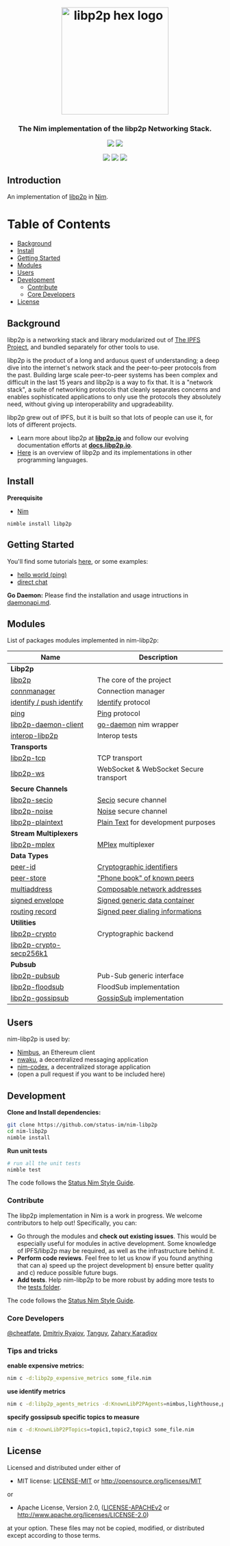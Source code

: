 <h1 align="center">
  <a href="https://libp2p.io"><img width="250" src="https://github.com/libp2p/libp2p/blob/master/logo/black-bg-2.png?raw=true" alt="libp2p hex logo" /></a>
</h1>

<h3 align="center">The Nim implementation of the libp2p Networking Stack.</h3>

<p align="center">
<a href="https://github.com/status-im/nim-libp2p/actions"><img src="https://github.com/status-im/nim-libp2p/actions/workflows/ci.yml/badge.svg" /></a>
<a href="https://codecov.io/gh/status-im/nim-libp2p"><img src="https://codecov.io/gh/status-im/nim-libp2p/branch/master/graph/badge.svg?token=UR5JRQ249W"/></a>
    
</p>

<p align="center">
<a href="https://opensource.org/licenses/Apache-2.0"><img src="https://img.shields.io/badge/License-Apache%202.0-blue.svg" /></a>
<a href="https://opensource.org/licenses/MIT"><img src="https://img.shields.io/badge/License-MIT-blue.svg" /></a>
<img src="https://img.shields.io/badge/nim-%3E%3D1.2.0-orange.svg?style=flat-square" />
</p>

## Introduction

An implementation of [libp2p](https://libp2p.io/) in [Nim](https://nim-lang.org/).

# Table of Contents
- [Background](#background)
- [Install](#install)
- [Getting Started](#getting-started)
- [Modules](#modules)
- [Users](#users)
- [Development](#development)
  - [Contribute](#contribute)
  - [Core Developers](#core-developers)
- [License](#license)

## Background
libp2p is a networking stack and library modularized out of [The IPFS Project](https://github.com/ipfs/ipfs), and bundled separately for other tools to use.

libp2p is the product of a long and arduous quest of understanding; a deep dive into the internet's network stack and the peer-to-peer protocols from the past. Building large scale peer-to-peer systems has been complex and difficult in the last 15 years and libp2p is a way to fix that. It is a "network stack", a suite of networking protocols that cleanly separates concerns and enables sophisticated applications to only use the protocols they absolutely need, without giving up interoperability and upgradeability.

libp2p grew out of IPFS, but it is built so that lots of people can use it, for lots of different projects.

- Learn more about libp2p at [**libp2p.io**](https://libp2p.io) and follow our evolving documentation efforts at [**docs.libp2p.io**](https://docs.libp2p.io).
- [Here](https://github.com/libp2p/libp2p#description) is an overview of libp2p and its implementations in other programming languages.

## Install
**Prerequisite**
- [Nim](https://nim-lang.org/install.html)
```
nimble install libp2p
```

## Getting Started
You'll find some tutorials [here](examples/tutorial_1_connect.md), or some examples:
- [hello world (ping)](examples/helloworld.nim)
- [direct chat](examples/directchat.nim)

**Go Daemon:**
Please find the installation and usage intructions in [daemonapi.md](examples/go-daemon/daemonapi.md).

## Modules

List of packages modules implemented in nim-libp2p:

| Name                                                       | Description                                                                                                      |
| ---------------------------------------------------------- | ---------------------------------------------------------------------------------------------------------------- |
| **Libp2p**                                                 |                                                                                                                  |
| [libp2p](libp2p/switch.nim)                                | The core of the project                                                                                          |
| [connmanager](libp2p/connmanager.nim)                      | Connection manager                                                                                               |
| [identify / push identify](libp2p/protocols/identify.nim)  | [Identify](https://docs.libp2p.io/concepts/protocols/#identify) protocol                                         |
| [ping](libp2p/protocols/ping.nim)                          | [Ping](https://docs.libp2p.io/concepts/protocols/#ping) protocol                                                 |
| [libp2p-daemon-client](libp2p/daemon/daemonapi.nim)        | [go-daemon](https://github.com/libp2p/go-libp2p-daemon) nim wrapper                                              |
| [interop-libp2p](tests/testinterop.nim)                    | Interop tests                                                                                                    |
| **Transports**                                             |                                                                                                                  |
| [libp2p-tcp](libp2p/transports/tcptransport.nim)           | TCP transport                                                                                                    |
| [libp2p-ws](libp2p/transports/wstransport.nim)             | WebSocket & WebSocket Secure transport                                                                           |
| **Secure Channels**                                        |                                                                                                                  |
| [libp2p-secio](libp2p/protocols/secure/secio.nim)          | [Secio](https://docs.libp2p.io/concepts/protocols/#secio) secure channel                                         |
| [libp2p-noise](libp2p/protocols/secure/noise.nim)          | [Noise](https://github.com/libp2p/specs/tree/master/noise) secure channel                                        |
| [libp2p-plaintext](libp2p/protocols/secure/plaintext.nim)  | [Plain Text](https://github.com/libp2p/specs/tree/master/plaintext) for development purposes                     |
| **Stream Multiplexers**                                    |                                                                                                                  |
| [libp2p-mplex](libp2p/muxers/mplex/mplex.nim)              | [MPlex](https://github.com/libp2p/specs/tree/master/mplex) multiplexer                                           |
| **Data Types**                                             |                                                                                                                  |
| [peer-id](libp2p/peerid.nim)                               | [Cryptographic identifiers](https://docs.libp2p.io/concepts/peer-id/)                                            |
| [peer-store](libp2p/peerstore.nim)                         | ["Phone book" of known peers](https://docs.libp2p.io/concepts/peer-id/#peerinfo)                                 |
| [multiaddress](libp2p/multiaddress.nim)                    | [Composable network addresses](https://github.com/multiformats/multiaddr)                                        |
| [signed envelope](libp2p/signed_envelope.nim)              | [Signed generic data container](https://github.com/libp2p/specs/blob/master/RFC/0002-signed-envelopes.md)        |
| [routing record](libp2p/routing_record.nim)                | [Signed peer dialing informations](https://github.com/libp2p/specs/blob/master/RFC/0003-routing-records.md)      |
| **Utilities**                                              |                                                                                                                  |
| [libp2p-crypto](libp2p/crypto)                             | Cryptographic backend                                                                                            |
| [libp2p-crypto-secp256k1](libp2p/crypto/secp.nim)          |                                                                                                                  |
| **Pubsub**                                                 |                                                                                                                  |
| [libp2p-pubsub](libp2p/protocols/pubsub/pubsub.nim)        | Pub-Sub generic interface                                                                                        |
| [libp2p-floodsub](libp2p/protocols/pubsub/floodsub.nim)    | FloodSub implementation                                                                                          |
| [libp2p-gossipsub](libp2p/protocols/pubsub/gossipsub.nim)  | [GossipSub](https://docs.libp2p.io/concepts/publish-subscribe/) implementation                                   |

## Users

nim-libp2p is used by:
- [Nimbus](https://github.com/status-im/nimbus-eth2), an Ethereum client
- [nwaku](https://github.com/status-im/nwaku), a decentralized messaging application
- [nim-codex](https://github.com/status-im/nim-codex), a decentralized storage application
- (open a pull request if you want to be included here)

## Development
**Clone and Install dependencies:**

```sh
git clone https://github.com/status-im/nim-libp2p
cd nim-libp2p
nimble install
```

**Run unit tests**
```sh
# run all the unit tests
nimble test
```
The code follows the [Status Nim Style Guide](https://status-im.github.io/nim-style-guide/).


### Contribute

The libp2p implementation in Nim is a work in progress. We welcome contributors to help out! Specifically, you can:
- Go through the modules and **check out existing issues**. This would be especially useful for modules in active development. Some knowledge of IPFS/libp2p may be required, as well as the infrastructure behind it.
- **Perform code reviews**. Feel free to let us know if you found anything that can a) speed up the project development b) ensure better quality and c) reduce possible future bugs.
- **Add tests**. Help nim-libp2p to be more robust by adding more tests to the [tests folder](tests/).

The code follows the [Status Nim Style Guide](https://status-im.github.io/nim-style-guide/).

### Core Developers
[@cheatfate](https://github.com/cheatfate), [Dmitriy Ryajov](https://github.com/dryajov), [Tanguy](https://github.com/Menduist), [Zahary Karadjov](https://github.com/zah)

### Tips and tricks

**enable expensive metrics:**

```bash
nim c -d:libp2p_expensive_metrics some_file.nim
```

**use identify metrics**

```bash
nim c -d:libp2p_agents_metrics -d:KnownLibP2PAgents=nimbus,lighthouse,prysm,teku some_file.nim
```

**specify gossipsub specific topics to measure**

```bash
nim c -d:KnownLibP2PTopics=topic1,topic2,topic3 some_file.nim
```

## License

Licensed and distributed under either of

* MIT license: [LICENSE-MIT](LICENSE-MIT) or http://opensource.org/licenses/MIT

or

* Apache License, Version 2.0, ([LICENSE-APACHEv2](LICENSE-APACHEv2) or http://www.apache.org/licenses/LICENSE-2.0)

at your option. These files may not be copied, modified, or distributed except according to those terms.
